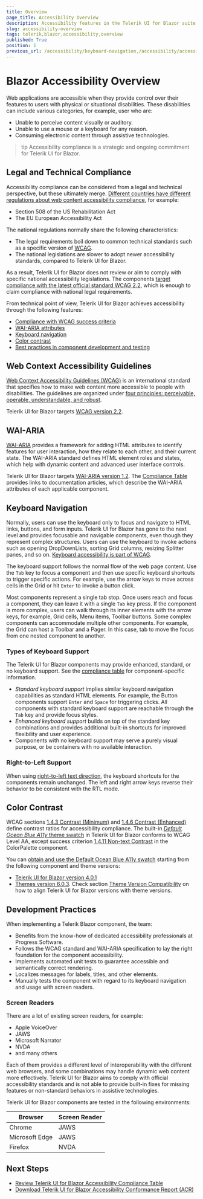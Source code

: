 ```yaml
---
title: Overview
page_title: Accessibility Overview
description: Accessibility features in the Telerik UI for Blazor suite.
slug: accessibility-overview
tags: telerik,blazor,accessibility,overview
published: True
position: 1
previous_url: /accessibility/keyboard-navigation,/accessibility/accessibility-swatch
---
```


# Blazor Accessibility Overview

Web applications are accessible when they provide control over their features to users with physical or situational disabilities. These disabilities can include various categories, for example, user who are:

* Unable to perceive content visually or auditory.
* Unable to use a mouse or a keyboard for any reason.
* Consuming electronic content through assistive technologies.

>tip Accessibility compliance is a strategic and ongoing commitment for Telerik UI for Blazor.

## Legal and Technical Compliance

Accessibility compliance can be considered from a legal and technical perspective, but these ultimately merge. <a href="https://www.w3.org/WAI/policies/" target="_blank">Different countries have different regulations about web content accessibility compliance</a>, for example:

* Section 508 of the US Rehabilitation Act
* The EU European Accessibility Act

The national regulations normally share the following characteristics:

* The legal requirements boil down to common technical standards such as a specific version of [WCAG](#web-context-accessibility-guidelines).
* The national legislations are slower to adopt newer accessibility standards, compared to Telerik UI for Blazor.

As a result, Telerik UI for Blazor does not review or aim to comply with specific national accessibility legislations. The components [target compliance with the latest official standard WCAG 2.2](slug:accessibility-compliance#compliance-table), which is enough to claim compliance with national legal requirements.

From technical point of view, Telerik UI for Blazor achieves accessibility through the following features:

* [Compliance with WCAG success criteria](#web-context-accessibility-guidelines)
* [WAI-ARIA attributes](#wai-aria)
* [Keyboard navigation](#keyboard-navigation)
* [Color contrast](#color-contrast)
* [Best practices in component development and testing](#development-practices)

## Web Context Accessibility Guidelines

<a href="https://www.w3.org/WAI/standards-guidelines/wcag/" target="_blank">Web Context Accessibility Guidelines (WCAG)</a> is an international standard that specifies how to make web content more accessible to people with disabilities. The guidelines are organized under <a href="https://www.w3.org/WAI/WCAG22/Understanding/intro#understanding-the-four-principles-of-accessibility" target="_blank">four principles: perceivable, operable, understandable, and robust</a>.

Telerik UI for Blazor targets <a href="https://www.w3.org/TR/WCAG22/" target="_blank">WCAG version 2.2</a>.

## WAI-ARIA

<a href="https://www.w3.org/WAI/standards-guidelines/aria/" target="_blank">WAI-ARIA</a> provides a framework for adding HTML attributes to identify features for user interaction, how they relate to each other, and their current state. The WAI-ARIA standard defines HTML element roles and states, which help with dynamic content and advanced user interface controls.

Telerik UI for Blazor targets <a href="https://www.w3.org/TR/wai-aria/" target="_blank">WAI-ARIA version 1.2</a>. The [Compliance Table](slug:accessibility-compliance#compliance-table) provides links to documentation articles, which describe the WAI-ARIA attributes of each applicable component.

## Keyboard Navigation

Normally, users can use the keyboard only to focus and navigate to HTML links, buttons, and form inputs. Telerik UI for Blazor has gone to the next level and provides focusable and navigable components, even though they represent complex structures. Users can use the keyboard to invoke actions such as opening DropDownLists, sorting Grid columns, resizing Splitter panes, and so on. <a href="https://www.w3.org/WAI/WCAG22/quickref/#keyboard-accessible" target="_blank">Keyboard accessibility is part of WCAG</a>.

The keyboard support follows the normal flow of the web page content. Use the `Tab` key to focus a component and then use specific keyboard shortcuts to trigger specific actions. For example, use the arrow keys to move across cells in the Grid or hit `Enter` to invoke a button click.

Most components represent a single tab stop. Once users reach and focus a component, they can leave it with a single `Tab` key press. If the component is more complex, users can walk through its inner elements with the arrow keys, for example, Grid cells, Menu items, Toolbar buttons. Some complex components can accommodate multiple other components. For example, the Grid can host a Toolbar and a Pager. In this case, tab to move the focus from one nested component to another.

### Types of Keyboard Support

The Telerik UI for Blazor components may provide enhanced, standard, or no keyboard support. See the [compliance table](slug:accessibility-compliance#compliance-table) for component-specific information.

* *Standard keyboard support* implies similar keyboard navigation capabilities as standard HTML elements. For example, the Button components support `Enter` and `Space` for triggering clicks. All components with standard keyboard support are reachable through the `Tab` key and provide focus styles.
* *Enhanced keyboard support* builds on top of the standard key combinations and provides additional built-in shortcuts for improved flexibility and user experience.
* Components with no keyboard support may serve a purely visual purpose, or be containers with no available interaction.

### Right-to-Left Support

When using [right-to-left text direction](slug:rtl-support), the keyboard shortcuts for the components remain unchanged. The left and right arrow keys reverse their behavior to be consistent with the RTL mode.

## Color Contrast

WCAG sections <a href="https://www.w3.org/TR/WCAG22/#contrast-minimum" target="_blank">1.4.3 Contrast (Minimum)</a> and <a href="https://www.w3.org/TR/WCAG22/#contrast-enhanced" target="_blank">1.4.6 Contrast (Enhanced)</a> define contrast ratios for accessibility compliance. The built-in [*Default Ocean Blue A11y* theme swatch](https://www.telerik.com/design-system/docs/themes/kendo-themes/default/swatches/#ocean-blue-accessibility-swatch) in Telerik UI for Blazor conforms to WCAG Level AA, except success criterion <a href="https://www.w3.org/TR/WCAG22/#non-text-contrast" target="_blank">1.4.11 Non-text Contrast</a> in the ColorPalette component.

You can [obtain and use the Default Ocean Blue A11y swatch](slug:themes-overview#swatch) starting from the following component and theme versions:

* [Telerik UI for Blazor version 4.0.1](https://www.telerik.com/support/whats-new/blazor-ui/release-history/ui-for-blazor-4-0-1)
* [Themes version 6.0.3](https://github.com/telerik/kendo-themes/releases/tag/v6.0.3). Check section [Theme Version Compatibility](slug:themes-overview#compatibility-and-maintenance) on how to align Telerik UI for Blazor versions with theme versions.

## Development Practices

When implementing a Telerik Blazor component, the team:

* Benefits from the know-how of dedicated accessibility professionals at Progress Software.
* Follows the WCAG standard and WAI-ARIA specification to lay the right foundation for the component accessibility.
* Implements automated unit tests to guarantee accessible and semantically correct rendering.
* Localizes messages for labels, titles, and other elements.
* Manually tests the component with regard to its keyboard navigation and usage with screen readers.

### Screen Readers

There are a lot of existing screen readers, for example:

* Apple VoiceOver
* JAWS
* Microsoft Narrator
* NVDA
* and many others

Each of them provides a different level of interoperability with the different web browsers, and some combinations may handle dynamic web content more effectively. Telerik UI for Blazor aims to comply with official accessibility standards and is not able to provide built-in fixes for missing features or non-standard behaviors in assistive technologies.

Telerik UI for Blazor components are tested in the following environments:

| Browser | Screen Reader |
| --- | --- |
| Chrome | JAWS |
| Microsoft Edge | JAWS |
| Firefox | NVDA |

## Next Steps

* [Review Telerik UI for Blazor Accessibility Compliance Table](slug:accessibility-compliance#compliance-table)
* [Download Telerik UI for Blazor Accessibility Conformance Report (ACR)](slug:accessibility-compliance#accessibility-conformance-report)
